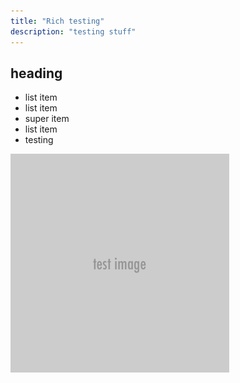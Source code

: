 ```yaml
---
title: "Rich testing"
description: "testing stuff"
---
```


## heading

* list item
* list item
* super item
* list item
* testing

![some alt text](media/rich-testing/example.png)
